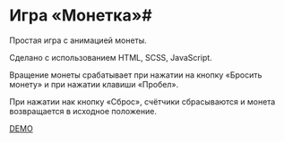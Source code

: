 # Игра  «Монетка»#

Простая игра с анимацией монеты.

Сделано с использованием HTML, SCSS, JavaScript.

Вращение монеты срабатывает при нажатии на кнопку «Бросить монету» и при нажатии клавиши «Пробел».

При нажатии нак кнопку «Сброс», счётчики сбрасываются и монета возвращается в исходное положение.

[DEMO](https://billizane.github.io/js_game_flip_a_coin/)
